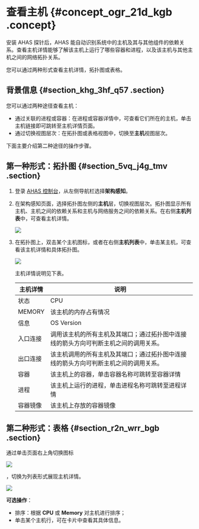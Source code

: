 # 查看主机 {#concept_ogr_21d_kgb .concept}

安装 AHAS 探针后，AHAS 能自动识别系统中的主机及其与其他组件的依赖关系。查看主机详情能够了解该主机上运行了哪些容器和进程，以及该主机与其他主机之间的网络拓扑关系。

您可以通过两种形式查看主机详情，拓扑图或表格。

## 背景信息 {#section_khg_3hf_q57 .section}

您可以通过两种途径查看主机：

-   通过关联的进程或容器：在进程或容器详情中，可查看它们所在的主机，单击主机链接即可跳转至主机详情页面。
-   通过切换视图层次：在拓扑图或表格视图中，切换至**主机**视图层次。

下面主要介绍第二种途径的操作步骤。

## 第一种形式：拓扑图 {#section_5vq_j4g_tmv .section}

1.  登录 [AHAS 控制台](https://ahas.console.aliyun.com/)，从左侧导航栏选择**架构感知**。

2.  在架构感知页面，选择拓扑图左侧的**主机**层，切换视图层次。拓扑图显示所有主机、主机之间的依赖关系和主机与网络服务之间的依赖关系。在右侧**主机列表**中，可查看主机详情。

    ![](http://static-aliyun-doc.oss-cn-hangzhou.aliyuncs.com/assets/img/92293/155955555848574_zh-CN.png)

3.  在拓扑图上，双击某个主机图标，或者在右侧**主机列表**中，单击某主机，可查看该主机详情和具体拓扑图。

    ![](http://static-aliyun-doc.oss-cn-hangzhou.aliyuncs.com/assets/img/92293/155955555848575_zh-CN.png)

    主机详情说明见下表。

    |主机详情|说明|
    |----|--|
    |状态|CPU|该主机的 CPU 占有情况|
    |MEMORY|该主机的内存占有情况|
    |信息|OS Version|该主机的操作系统与版本|
    |入口连接|调用该主机的所有主机及其端口；通过拓扑图中连接线的箭头方向可判断主机之间的调用关系。|
    |出口连接|该主机调用的所有主机及其端口；通过拓扑图中连接线的箭头方向可判断主机之间的调用关系。|
    |容器|该主机上的容器，单击容器名称可跳转至容器详情|
    |进程|该主机上运行的进程，单击进程名称可跳转至进程详情|
    |容器镜像|该主机上存放的容器镜像|


## 第二种形式：表格 {#section_r2n_wrr_bgb .section}

通过单击页面右上角切换图标

![](http://static-aliyun-doc.oss-cn-hangzhou.aliyuncs.com/assets/img/92292/155955555848572_zh-CN.png)

，切换为列表形式展现主机详情。

![](http://static-aliyun-doc.oss-cn-hangzhou.aliyuncs.com/assets/img/92293/155955555848577_zh-CN.png)

**可选操作**：

-   排序：根据 **CPU** 或 **Memory** 对主机进行排序；
-   单击某个主机行，可在卡片中查看其具体信息。

